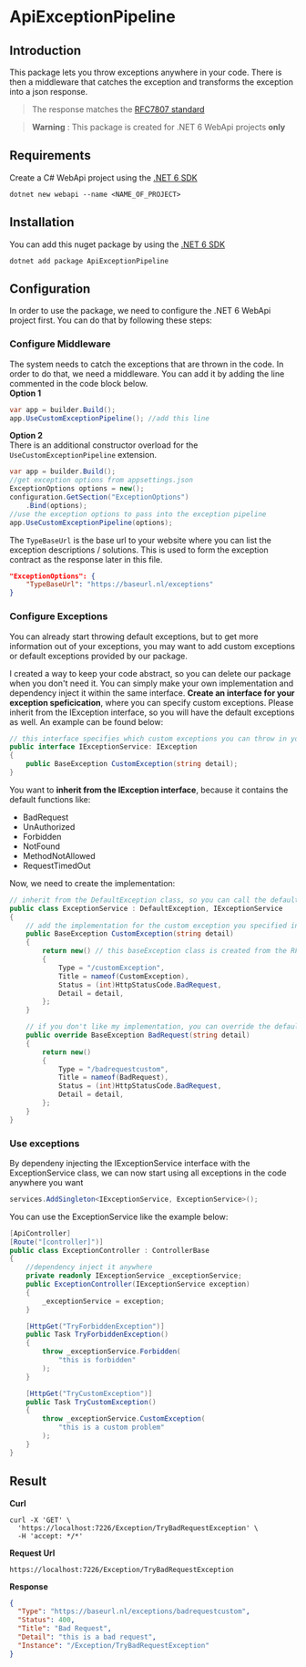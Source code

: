 # ApiExceptionPipeline
## Introduction<br>
This package lets you  throw exceptions anywhere in your code. There is then a middleware that catches the exception and transforms the exception into a json response. 
> The response matches the [RFC7807 standard](https://www.rfc-editor.org/rfc/rfc7807)

> **Warning** : This package is created for .NET 6 WebApi projects **only**

## Requirements
Create a C# WebApi project using the  [.NET 6 SDK](https://dotnet.microsoft.com/en-us/download/dotnet/6.0)
```shell
dotnet new webapi --name <NAME_OF_PROJECT>
```

## Installation
You can add this nuget package by using the [.NET 6 SDK](https://dotnet.microsoft.com/en-us/download/dotnet/6.0)

```shell
dotnet add package ApiExceptionPipeline
```
## Configuration
In order to use the package, we need to configure the .NET 6 WebApi project first. You can do that by following these steps:
### Configure Middleware
The system needs to catch the exceptions that are thrown in the code. In order to do that, we need a middleware. You can add it by adding the line commented in the code block below.<br>
**Option 1**
```c#
var app = builder.Build();
app.UseCustomExceptionPipeline(); //add this line
```
**Option 2**<br>
There is an additional constructor overload for the `UseCustomExceptionPipeline` extension.
```c#
var app = builder.Build();
//get exception options from appsettings.json
ExceptionOptions options = new();
configuration.GetSection("ExceptionOptions")
    .Bind(options);
//use the exception options to pass into the exception pipeline
app.UseCustomExceptionPipeline(options);
```
The `TypeBaseUrl` is the base url to your website where you can list the exception descriptions / solutions. This is used to form the exception contract as the response later in this file.
```json
"ExceptionOptions": {
    "TypeBaseUrl": "https://baseurl.nl/exceptions"
}
```
### Configure Exceptions
You can already start throwing default exceptions, but to get more information out of your exceptions, you may want to add custom exceptions or default exceptions provided by our package.<br>

I created a way to keep your code abstract, so you can delete our package when you don't need it. You can simply make your own implementation and dependency inject it within the same interface.
**Create an interface for your exception speficication**, where you can specify custom exceptions. Please inherit from the IException interface, so you will have the default exceptions as well. An example can be found below:
```c#
// this interface specifies which custom exceptions you can throw in your code. You can remove our package and make your own implementation, while keeping this interface.
public interface IExceptionService: IException
{
    public BaseException CustomException(string detail);
}
```
You want to **inherit from the IException interface**, because it contains the default functions like:
- BadRequest
- UnAuthorized
- Forbidden
- NotFound
- MethodNotAllowed
- RequestTimedOut

Now, we need to create the implementation:
```c#
// inherit from the DefaultException class, so you can call the default functions. Also inherit from the IExceptionService interface to make the implementation loosly coupled.
public class ExceptionService : DefaultException, IExceptionService
{
    // add the implementation for the custom exception you specified in the IExceptionService interface
    public BaseException CustomException(string detail)
    {
        return new() // this baseException class is created from the RFC7807 standard
        {
            Type = "/customException",
            Title = nameof(CustomException),
            Status = (int)HttpStatusCode.BadRequest,
            Detail = detail,
        };
    }

    // if you don't like my implementation, you can override the default functions by creating an override function.
    public override BaseException BadRequest(string detail)
    {
        return new()
        {
            Type = "/badrequestcustom",
            Title = nameof(BadRequest),
            Status = (int)HttpStatusCode.BadRequest,
            Detail = detail,
        };
    }
}
```
### Use exceptions
By dependeny injecting the IExceptionService interface with the ExceptionService class,
we can now start using all exceptions in the code anywhere you want
```c#
services.AddSingleton<IExceptionService, ExceptionService>();
```
You can use the ExceptionService like the example below:
```c#
[ApiController]
[Route("[controller]")]
public class ExceptionController : ControllerBase
{
    //dependency inject it anywhere
    private readonly IExceptionService _exceptionService;
    public ExceptionController(IExceptionService exception)
    {
        _exceptionService = exception;
    }

    [HttpGet("TryForbiddenException")]
    public Task TryForbiddenException()
    {
        throw _exceptionService.Forbidden(
            "this is forbidden"
        );
    }

    [HttpGet("TryCustomException")]
    public Task TryCustomException()
    {
        throw _exceptionService.CustomException(
            "this is a custom problem"
        );
    }
}

```

## Result
**Curl**
```shell
curl -X 'GET' \
  'https://localhost:7226/Exception/TryBadRequestException' \
  -H 'accept: */*'
```
**Request Url**
```shell
https://localhost:7226/Exception/TryBadRequestException
```
**Response**
```json
{
  "Type": "https://baseurl.nl/exceptions/badrequestcustom",
  "Status": 400,
  "Title": "Bad Request",
  "Detail": "this is a bad request",
  "Instance": "/Exception/TryBadRequestException"
}
```